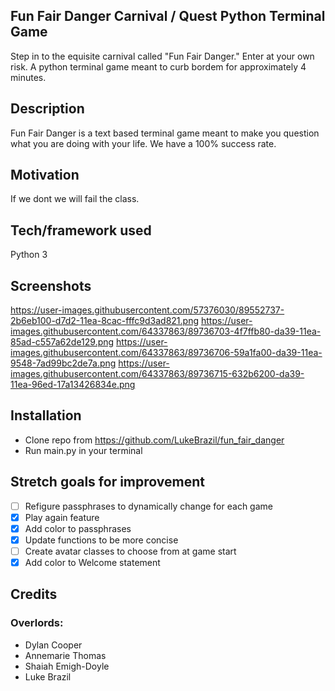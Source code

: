 ## Fun Fair Danger Carnival / Quest Python Terminal Game
Step in to the equisite carnival called "Fun Fair Danger." Enter at your own risk. A python terminal game meant to curb bordem for approximately 4 minutes.
## Description
Fun Fair Danger is a text based terminal game meant to make you question what you are doing with your life. We have a 100% success rate. 

## Motivation
If we dont we will fail the class.

## Tech/framework used
Python 3

## Screenshots
https://user-images.githubusercontent.com/57376030/89552737-2b6eb100-d7d2-11ea-8cac-fffc9d3ad821.png
https://user-images.githubusercontent.com/64337863/89736703-4f7ffb80-da39-11ea-85ad-c557a62de129.png
https://user-images.githubusercontent.com/64337863/89736706-59a1fa00-da39-11ea-9548-7ad99bc2de7a.png
https://user-images.githubusercontent.com/64337863/89736715-632b6200-da39-11ea-96ed-17a13426834e.png


## Installation
* Clone repo from https://github.com/LukeBrazil/fun_fair_danger
* Run main.py in your terminal

## Stretch goals for improvement
- [ ] Refigure passphrases to dynamically change for each game
- [x] Play again feature
- [x] Add color to passphrases
- [x] Update functions to be more concise
- [ ] Create avatar classes to choose from at game start 
- [x] Add color to Welcome statement

## Credits
### Overlords:
* Dylan Cooper
* Annemarie Thomas
* Shaiah Emigh-Doyle
* Luke Brazil
